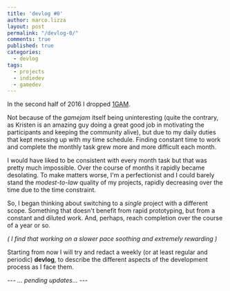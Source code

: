 ```yaml
---
title: 'devlog #0'
author: marco.lizza
layout: post
permalink: "/devlog-0/"
comments: true
published: true
categories: 
  - devlog
tags: 
  - projects
  - indiedev
  - gamedev
---
```

In the second half of 2016 I dropped [1GAM](http://onegameamonth.com/).

Not because of the *gamejam* itself being uninteresting (quite the contrary, as Kristen is an amazing guy doing a great good job in motivating the participants and keeping the community alive), but due to my daily duties that kept messing up with my time schedule. Finding constant time to work and complete the monthly task grew more and more difficult each month.

I would have liked to be consistent with every month task but that was pretty much impossible. Over the course of months it rapidly became desolating. To make matters worse, I'm a perfectionist and I could barely stand the *modest-to-law* quality of my projects, rapidly decreasing over the time due to the time constraint.

So, I began thinking about switching to a *single* project with a different scope. Something that doesn't benefit from rapid prototyping, but from a constant and diluted work. And, perhaps, reach completion over the course of a year or so.

*( I find that working on a slower pace soothing and extremely rewarding )*

Starting from now I will try and redact a weekly (or at least regular and periodic) **devlog**, to describe the different aspects of the development process as I face them.

*--- ... pending updates... ---*
